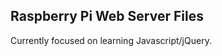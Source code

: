 Raspberry Pi Web Server Files
-----------------------------

Currently focused on learning Javascript/jQuery.

